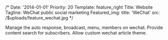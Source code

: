 /*
Date: '2014-01-01'
Priority: 20
Template: feature_right
Title: Website
Tagline: WeChat public social marketing
Featured_img:
  title: 'WeChat'
  src: /$uploads/feature_wechat.jpg
*/
<p>
  Manage the auto response, broadcast, menu, members on wechat. Provide content search for subscribers. Allow custom wechat article theme.
</p>

